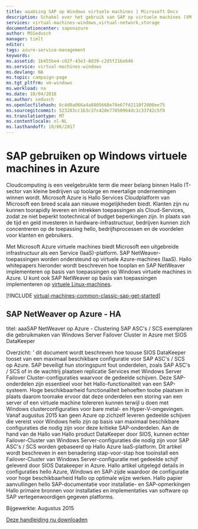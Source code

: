 ```yaml
---
title: aaaUsing SAP op Windows virtuele machines | Microsoft Docs
description: Schakel over het gebruik van SAP op virtuele machines (VM's) in Microsoft Azure
services: virtual-machines-windows,virtual-network,storage
documentationcenter: saponazure
author: MSSedusch
manager: timlt
editor: 
tags: azure-service-management
keywords: 
ms.assetid: 1b455be4-c02f-43e3-8d39-c2d5f216e646
ms.service: virtual-machines-windows
ms.devlang: NA
ms.topic: campaign-page
ms.tgt_pltfrm: vm-windows
ms.workload: na
ms.date: 10/04/2016
ms.author: sedusch
ms.openlocfilehash: 6c4d8a066a4a8805668e78e67fd2110f2000ee75
ms.sourcegitcommit: 523283cc1b3c37c428e77850964dc1c33742c5f0
ms.translationtype: MT
ms.contentlocale: nl-NL
ms.lasthandoff: 10/06/2017
---
```

# <a name="using-sap-on-windows-virtual-machines-in-azure"></a>SAP gebruiken op Windows virtuele machines in Azure
Cloudcomputing is een veelgebruikte term die meer belang binnen Hallo IT-sector van kleine bedrijven up toolarge en meertalige ondernemingen winnen wordt. Microsoft Azure is Hallo Services Cloudplatform van Microsoft een breed scala aan nieuwe mogelijkheden biedt. Klanten zijn nu kunnen toorapidly leveren en intrekken toepassingen als Cloud-Services, zodat ze niet beperkt tootechnical of budget beperkingen zijn. In plaats van de tijd en geld investeren in hardware-infrastructuur, bedrijven kunnen zich concentreren op de toepassing hello, bedrijfsprocessen en de voordelen voor klanten en gebruikers.

Met Microsoft Azure virtuele machines biedt Microsoft een uitgebreide infrastructuur als een Service (IaaS)-platform. SAP NetWeaver-toepassingen worden ondersteund op virtuele Azure-machines (IaaS). Hallo whitepapers hieronder wordt beschreven hoe tooplan en SAP NetWeaver implementeren op basis van toepassingen op Windows virtuele machines in Azure. U kunt ook SAP NetWeaver op basis van toepassingen implementeren op [virtuele Linux-machines](../../linux/classic/sap-get-started.md).

[!INCLUDE [virtual-machines-common-classic-sap-get-started](../../../../includes/virtual-machines-common-classic-sap-get-started.md)]

## <a name="sap-netweaver-on-azure---ha"></a>SAP NetWeaver op Azure - HA
titel: aaaSAP NetWeaver op Azure - Clustering SAP ASC's / SCS exemplaren die gebruikmaken van Windows Server Failover Cluster in Azure met SIOS DataKeeper

Overzicht: ' dit document wordt beschreven hoe toouse SIOS DataKeeper tooset van een maximaal beschikbare configuratie voor SAP ASC's / SCS op Azure. SAP beveiligt hun storingspunt fout onderdelen, zoals SAP ASC's / SCS of in de wachtrij plaatsen replicatie Services met Windows Server Failover Cluster-configuraties waarvoor de gedeelde schijven. Deze SAP-onderdelen zijn essentieel voor het Hallo-functionaliteit van een SAP-systeem. Hoge beschikbaarheid functionaliteit behoeften toobe plaatsen in plaats daarom toomake ervoor dat deze onderdelen een storing van een server of een virtuele machine tolereren kunnen terwijl u doen met Windows clusterconfiguraties voor bare metal- en Hyper-V-omgevingen. Vanaf augustus 2015 kan geen Azure op zichzelf leveren gedeelde schijven die vereist voor Windows hello zijn op basis van maximaal beschikbare configuraties die nodig zijn voor deze kritieke SAP-onderdelen. Aan de hand van de Hallo van Hallo product DataKeeper door SIOS, kunnen echter Failover-Cluster van Windows Server-configuraties die nodig zijn voor SAP ASC's / SCS worden gebaseerd op Hallo Azure IaaS-platform. Dit artikel wordt beschreven in een benadering stap-voor-stap hoe tooinstall een Failover-Cluster van Windows Server-configuratie met gedeelde schijf geleverd door SIOS Datakeeper in Azure. Hallo artikel uitgelegd details in configuraties hello Azure, Windows en SAP-zijde waardoor de configuratie voor hoge beschikbaarheid Hallo op optimale wijze werken. Hallo papier aanvullingen hello SAP-documentatie voor installatie- en SAP-opmerkingen Hallo primaire bronnen voor installaties en implementaties van software op SAP vertegenwoordigen gegeven platforms.

Bijgewerkte: Augustus 2015

[Deze handleiding nu downloaden](http://go.microsoft.com/fwlink/?LinkId=613056)

